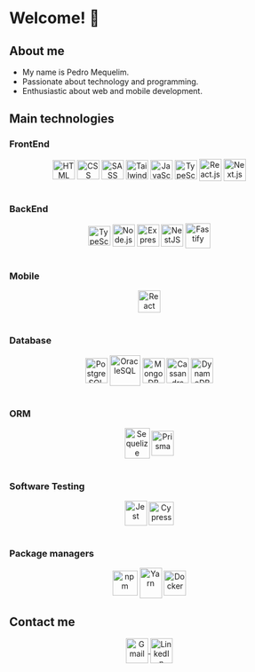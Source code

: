 # Welcome! 👋

<div>
  <h2>About me</h2>
  <ul>
    <li>My name is Pedro Mequelim.</li>
  	<li>Passionate about technology and programming.</li>
  	<li>Enthusiastic about web and mobile development.</li>
  </ul>
</div>

<!-- <div align="center">
  <a href="https://github.com/phms02">
    <img height="250rem" src="https://github-readme-stats.vercel.app/api/top-langs/?username=phms02&layout=compact&langs_count=8&theme=algolia"/>
  </a>

  ![Pedro's GitHub stats](https://github-readme-stats.vercel.app/api?username=phms02&show_icons=true&theme=algolia)
</div> -->

<div>
    <h2>Main technologies</h2>
    <h3>FrontEnd</h3>
    <div align="center">
      <img alt="HTML" height="35" width="40" align="center" src="https://skillicons.dev/icons?i=html">
      <img alt="CSS" height="35" width="40" align="center" src="https://skillicons.dev/icons?i=css">
      <img alt="SASS" height="35" width="40" align="center" src="https://skillicons.dev/icons?i=sass">
      <img alt="Tailwind CSS" height="35" width="40" align="center" src="https://skillicons.dev/icons?i=tailwind">
      <img alt="JavaScript" height="35" width="40" align="center" src="https://skillicons.dev/icons?i=js">
      <img alt="TypeScript" height="35" width="40" align="center" src="https://skillicons.dev/icons?i=ts">
      <img alt="React.js" height="40" width="40" align="center" src="https://skillicons.dev/icons?i=react">
      <img alt="Next.js" height="40" width="40" align="center" src="https://skillicons.dev/icons?i=next">
    </div>
    <br>
    <h3>BackEnd</h3>
    <div align="center">
      <img alt="TypeScript" height="35" width="40" align="center" src="https://skillicons.dev/icons?i=ts">
      <img alt="Node.js" height="40" width="40" align="center" src="https://skillicons.dev/icons?i=nodejs">
      <img alt="Express.js" height="40" width="40" align="center" src="https://skillicons.dev/icons?i=express">
      <img alt="NestJS" height="40" width="40" align="center" src="https://skillicons.dev/icons?i=nest">
      <img alt="Fastify" height="45" width="45" align="center" src="https://cdn.jsdelivr.net/gh/devicons/devicon@latest/icons/fastify/fastify-plain.svg">
      <!-- <img alt="C#" height="40" width="40" align="center" src="https://skillicons.dev/icons?i=cs">
      <img alt=".NET" height="40" width="40" align="center" src="https://skillicons.dev/icons?i=dotnet">
      <img alt="Java" height="40" width="40" align="center" src="https://skillicons.dev/icons?i=java">
      <img alt="Spring Boot" height="40" width="40" align="center" src="https://skillicons.dev/icons?i=spring">
      <img alt="Dart" height="40" width="40" align="center" src="https://skillicons.dev/icons?i=dart">
      <img alt="Golang" height="40" width="40" align="center" src="https://skillicons.dev/icons?i=go"> -->
    </div>
    <br>
    <h3>Mobile</h3>
    <div align="center">
      <img alt="React Native" height="40" width="40" align="center" src="https://skillicons.dev/icons?i=react">
      <!-- <img alt="Flutter" height="40" width="40" align="center" src="https://skillicons.dev/icons?i=flutter">
      <img alt="Kotlin" height="40" width="40" align="center" src="https://skillicons.dev/icons?i=kotlin">
      <img alt="Swift" height="40" width="40" align="center" src="https://skillicons.dev/icons?i=swift"> -->
    </div>
    <br>
    <h3>Database</h3>
    <div align="center">
      <img alt="PostgreSQL" height="45" width="40" align="center" src="https://skillicons.dev/icons?i=postgresql">
      <img alt="OracleSQL" height="55" width="55" align="center" src="https://cdn.jsdelivr.net/gh/devicons/devicon@latest/icons/oracle/oracle-original.svg">
      <!-- <img alt="MySQL" height="45" width="40" align="center" src="https://skillicons.dev/icons?i=mysql">
      <img alt="SQL Server" height="45" width="40" align="center" src="https://cdn.jsdelivr.net/gh/devicons/devicon@latest/icons/microsoftsqlserver/microsoftsqlserver-original.svg"> -->
      <img alt="MongoDB" height="45" width="40" align="center" src="https://skillicons.dev/icons?i=mongodb">
      <img alt="Cassandra" height="45" width="40" align="center" src="https://skillicons.dev/icons?i=cassandra">
      <img alt="DynamoDB" height="45" width="40" align="center" src="https://skillicons.dev/icons?i=dynamodb">
    </div>
    <br>
    <h3>ORM</h3>
    <div align="center">
      <img alt="Sequelize" height="55" width="45" align="center" src="https://skillicons.dev/icons?i=sequelize">
      <img alt="Prisma" height="45" width="40" align="center" src="https://skillicons.dev/icons?i=prisma">
    </div>
    <br>
    <h3>Software Testing</h3>
    <div align="center">
      <img alt="Jest" height="45" width="40" align="center" src="https://skillicons.dev/icons?i=jest">
      <img alt="Cypress" height="42" width="45" align="center" src="https://skillicons.dev/icons?i=cypress">
    </div>
    <br>
    <h3>Package managers</h3>
    <div align="center">
      <img alt="npm" height="45" width="45" align="center" src="https://skillicons.dev/icons?i=npm">
      <img alt="Yarn" height="55" width="40" align="center" src="https://skillicons.dev/icons?i=yarn">
      <img alt="Docker" height="45" width="40" align="center" src="https://skillicons.dev/icons?i=docker">
    </div>
</div>

<h2>Contact me</h2>
<div align="center">
    <a href="mailto:pedromequelim@gmail.com">
      <img alt="Gmail" height="45" width="40" align="center" src="https://skillicons.dev/icons?i=gmail">
    </a>
    <a href="https://www.linkedin.com/in/mequelim">
      <img alt="LinkedIn" height="45" width="40" align="center" src="https://skillicons.dev/icons?i=linkedin">
    </a>
</div>
